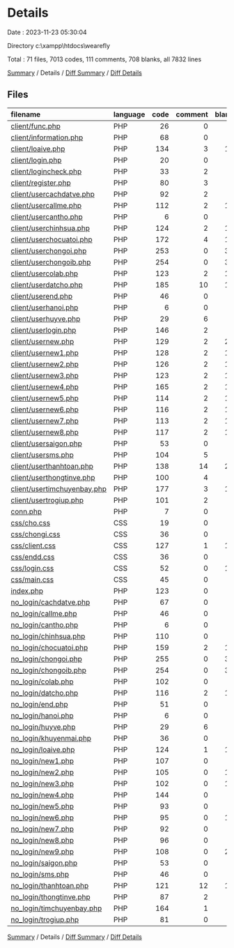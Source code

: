# Details

Date : 2023-11-23 05:30:04

Directory c:\\xampp\\htdocs\\wearefly

Total : 71 files,  7013 codes, 111 comments, 708 blanks, all 7832 lines

[Summary](results.md) / Details / [Diff Summary](diff.md) / [Diff Details](diff-details.md)

## Files
| filename | language | code | comment | blank | total |
| :--- | :--- | ---: | ---: | ---: | ---: |
| [client/func.php](/client/func.php) | PHP | 26 | 0 | 5 | 31 |
| [client/information.php](/client/information.php) | PHP | 68 | 0 | 6 | 74 |
| [client/loaive.php](/client/loaive.php) | PHP | 134 | 3 | 14 | 151 |
| [client/login.php](/client/login.php) | PHP | 20 | 0 | 0 | 20 |
| [client/logincheck.php](/client/logincheck.php) | PHP | 33 | 2 | 4 | 39 |
| [client/register.php](/client/register.php) | PHP | 80 | 3 | 8 | 91 |
| [client/usercachdatve.php](/client/usercachdatve.php) | PHP | 92 | 2 | 7 | 101 |
| [client/usercallme.php](/client/usercallme.php) | PHP | 112 | 2 | 11 | 125 |
| [client/usercantho.php](/client/usercantho.php) | PHP | 6 | 0 | 1 | 7 |
| [client/userchinhsua.php](/client/userchinhsua.php) | PHP | 124 | 2 | 10 | 136 |
| [client/userchocuatoi.php](/client/userchocuatoi.php) | PHP | 172 | 4 | 14 | 190 |
| [client/userchongoi.php](/client/userchongoi.php) | PHP | 253 | 0 | 35 | 288 |
| [client/userchongoib.php](/client/userchongoib.php) | PHP | 254 | 0 | 35 | 289 |
| [client/usercolab.php](/client/usercolab.php) | PHP | 123 | 2 | 10 | 135 |
| [client/userdatcho.php](/client/userdatcho.php) | PHP | 185 | 10 | 19 | 214 |
| [client/userend.php](/client/userend.php) | PHP | 46 | 0 | 1 | 47 |
| [client/userhanoi.php](/client/userhanoi.php) | PHP | 6 | 0 | 1 | 7 |
| [client/userhuyve.php](/client/userhuyve.php) | PHP | 29 | 6 | 6 | 41 |
| [client/userlogin.php](/client/userlogin.php) | PHP | 146 | 2 | 9 | 157 |
| [client/usernew.php](/client/usernew.php) | PHP | 129 | 2 | 22 | 153 |
| [client/usernew1.php](/client/usernew1.php) | PHP | 128 | 2 | 11 | 141 |
| [client/usernew2.php](/client/usernew2.php) | PHP | 126 | 2 | 18 | 146 |
| [client/usernew3.php](/client/usernew3.php) | PHP | 123 | 2 | 12 | 137 |
| [client/usernew4.php](/client/usernew4.php) | PHP | 165 | 2 | 11 | 178 |
| [client/usernew5.php](/client/usernew5.php) | PHP | 114 | 2 | 11 | 127 |
| [client/usernew6.php](/client/usernew6.php) | PHP | 116 | 2 | 13 | 131 |
| [client/usernew7.php](/client/usernew7.php) | PHP | 113 | 2 | 11 | 126 |
| [client/usernew8.php](/client/usernew8.php) | PHP | 117 | 2 | 11 | 130 |
| [client/usersaigon.php](/client/usersaigon.php) | PHP | 53 | 0 | 4 | 57 |
| [client/usersms.php](/client/usersms.php) | PHP | 104 | 5 | 8 | 117 |
| [client/userthanhtoan.php](/client/userthanhtoan.php) | PHP | 138 | 14 | 21 | 173 |
| [client/userthongtinve.php](/client/userthongtinve.php) | PHP | 100 | 4 | 9 | 113 |
| [client/usertimchuyenbay.php](/client/usertimchuyenbay.php) | PHP | 177 | 3 | 10 | 190 |
| [client/usertrogiup.php](/client/usertrogiup.php) | PHP | 101 | 2 | 4 | 107 |
| [conn.php](/conn.php) | PHP | 7 | 0 | 0 | 7 |
| [css/cho.css](/css/cho.css) | CSS | 19 | 0 | 1 | 20 |
| [css/chongi.css](/css/chongi.css) | CSS | 36 | 0 | 9 | 45 |
| [css/client.css](/css/client.css) | CSS | 127 | 1 | 15 | 143 |
| [css/endd.css](/css/endd.css) | CSS | 36 | 0 | 1 | 37 |
| [css/login.css](/css/login.css) | CSS | 52 | 0 | 10 | 62 |
| [css/main.css](/css/main.css) | CSS | 45 | 0 | 8 | 53 |
| [index.php](/index.php) | PHP | 123 | 0 | 8 | 131 |
| [no_login/cachdatve.php](/no_login/cachdatve.php) | PHP | 67 | 0 | 3 | 70 |
| [no_login/callme.php](/no_login/callme.php) | PHP | 46 | 0 | 5 | 51 |
| [no_login/cantho.php](/no_login/cantho.php) | PHP | 6 | 0 | 1 | 7 |
| [no_login/chinhsua.php](/no_login/chinhsua.php) | PHP | 110 | 0 | 6 | 116 |
| [no_login/chocuatoi.php](/no_login/chocuatoi.php) | PHP | 159 | 2 | 12 | 173 |
| [no_login/chongoi.php](/no_login/chongoi.php) | PHP | 255 | 0 | 35 | 290 |
| [no_login/chongoib.php](/no_login/chongoib.php) | PHP | 254 | 0 | 35 | 289 |
| [no_login/colab.php](/no_login/colab.php) | PHP | 102 | 0 | 9 | 111 |
| [no_login/datcho.php](/no_login/datcho.php) | PHP | 116 | 2 | 14 | 132 |
| [no_login/end.php](/no_login/end.php) | PHP | 51 | 0 | 1 | 52 |
| [no_login/hanoi.php](/no_login/hanoi.php) | PHP | 6 | 0 | 1 | 7 |
| [no_login/huyve.php](/no_login/huyve.php) | PHP | 29 | 6 | 6 | 41 |
| [no_login/khuyenmai.php](/no_login/khuyenmai.php) | PHP | 36 | 0 | 1 | 37 |
| [no_login/loaive.php](/no_login/loaive.php) | PHP | 124 | 1 | 11 | 136 |
| [no_login/new1.php](/no_login/new1.php) | PHP | 107 | 0 | 9 | 116 |
| [no_login/new2.php](/no_login/new2.php) | PHP | 105 | 0 | 16 | 121 |
| [no_login/new3.php](/no_login/new3.php) | PHP | 102 | 0 | 10 | 112 |
| [no_login/new4.php](/no_login/new4.php) | PHP | 144 | 0 | 9 | 153 |
| [no_login/new5.php](/no_login/new5.php) | PHP | 93 | 0 | 9 | 102 |
| [no_login/new6.php](/no_login/new6.php) | PHP | 95 | 0 | 11 | 106 |
| [no_login/new7.php](/no_login/new7.php) | PHP | 92 | 0 | 9 | 101 |
| [no_login/new8.php](/no_login/new8.php) | PHP | 96 | 0 | 9 | 105 |
| [no_login/new9.php](/no_login/new9.php) | PHP | 108 | 0 | 20 | 128 |
| [no_login/saigon.php](/no_login/saigon.php) | PHP | 53 | 0 | 3 | 56 |
| [no_login/sms.php](/no_login/sms.php) | PHP | 46 | 0 | 3 | 49 |
| [no_login/thanhtoan.php](/no_login/thanhtoan.php) | PHP | 121 | 12 | 18 | 151 |
| [no_login/thongtinve.php](/no_login/thongtinve.php) | PHP | 87 | 2 | 5 | 94 |
| [no_login/timchuyenbay.php](/no_login/timchuyenbay.php) | PHP | 164 | 1 | 9 | 174 |
| [no_login/trogiup.php](/no_login/trogiup.php) | PHP | 81 | 0 | 4 | 85 |

[Summary](results.md) / Details / [Diff Summary](diff.md) / [Diff Details](diff-details.md)